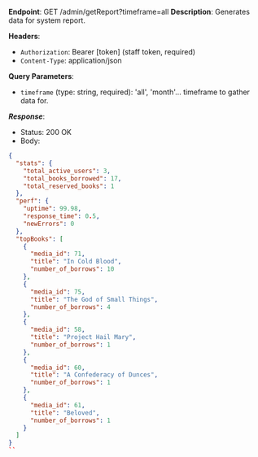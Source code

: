 
**Endpoint**: GET /admin/getReport?timeframe=all
**Description**: Generates data for system report.

**Headers**:

- `Authorization`: Bearer [token] (staff token, required)
- `Content-Type`: application/json

**Query Parameters**:

- `timeframe` (type: string, required): 'all', 'month'... timeframe to gather data for.

***Response***:

- Status: 200 OK
- Body:

```json
{
  "stats": {
    "total_active_users": 3,
    "total_books_borrowed": 17,
    "total_reserved_books": 1
  },
  "perf": {
    "uptime": 99.98,
    "response_time": 0.5,
    "newErrors": 0
  },
  "topBooks": [
    {
      "media_id": 71,
      "title": "In Cold Blood",
      "number_of_borrows": 10
    },
    {
      "media_id": 75,
      "title": "The God of Small Things",
      "number_of_borrows": 4
    },
    {
      "media_id": 58,
      "title": "Project Hail Mary",
      "number_of_borrows": 1
    },
    {
      "media_id": 60,
      "title": "A Confederacy of Dunces",
      "number_of_borrows": 1
    },
    {
      "media_id": 61,
      "title": "Beloved",
      "number_of_borrows": 1
    }
  ]
}
``
